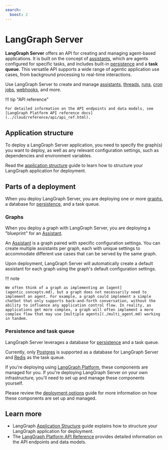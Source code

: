 ```yaml
---
search:
  boost: 2
---
```


# LangGraph Server

**LangGraph Server** offers an API for creating and managing agent-based applications. It is built on the concept of [assistants](assistants.md), which are agents configured for specific tasks, and includes built-in [persistence](persistence.md#memory-store) and a **task queue**. This versatile API supports a wide range of agentic application use cases, from background processing to real-time interactions.

Use LangGraph Server to create and manage [assistants](assistants.md), [threads](persistence.md#threads), [runs](assistants.md#execution), [cron jobs](../cloud/concepts/cron_jobs.md), [webhooks](../cloud/concepts/webhooks.md), and more.

!!! tip "API reference"
  
    For detailed information on the API endpoints and data models, see [LangGraph Platform API reference docs](../cloud/reference/api/api_ref.html).

## Application structure

To deploy a LangGraph Server application, you need to specify the graph(s) you want to deploy, as well as any relevant configuration settings, such as dependencies and environment variables.

Read the [application structure](application_structure.md) guide to learn how to structure your LangGraph application for deployment.

## Parts of a deployment

When you deploy LangGraph Server, you are deploying one or more [graphs](#graphs), a database for [persistence](persistence.md), and a task queue.

### Graphs

When you deploy a graph with LangGraph Server, you are deploying a "blueprint" for an [Assistant](assistants.md). 

An [Assistant](assistants.md) is a graph paired with specific configuration settings. You can create multiple assistants per graph, each with unique settings to accommodate different use cases
that can be served by the same graph.

Upon deployment, LangGraph Server will automatically create a default assistant for each graph using the graph's default configuration settings.

!!! note

    We often think of a graph as implementing an [agent](agentic_concepts.md), but a graph does not necessarily need to implement an agent. For example, a graph could implement a simple
    chatbot that only supports back-and-forth conversation, without the ability to influence any application control flow. In reality, as applications get more complex, a graph will often implement a more complex flow that may use [multiple agents](./multi_agent.md) working in tandem.

### Persistence and task queue

LangGraph Server leverages a database for [persistence](persistence.md) and a task queue.

Currently, only [Postgres](https://www.postgresql.org/) is supported as a database for LangGraph Server and [Redis](https://redis.io/) as the task queue.

If you're deploying using [LangGraph Platform](langgraph_cloud.md), these components are managed for you. If you're deploying LangGraph Server on your own infrastructure, you'll need to set up and manage these components yourself.

Please review the [deployment options](deployment_options.md) guide for more information on how these components are set up and managed.

## Learn more

* LangGraph [Application Structure](application_structure.md) guide explains how to structure your LangGraph application for deployment.
* The [LangGraph Platform API Reference](../cloud/reference/api/api_ref.html) provides detailed information on the API endpoints and data models.
